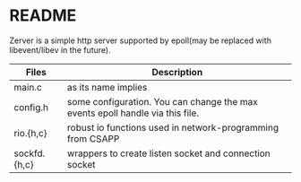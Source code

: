 README
======

Zerver is a simple http server supported by epoll(may be replaced with libevent/libev in the future). 


Files         | Description
------------  | -------------
main.c        | as its name implies
config.h      | some configuration. You can change the max events epoll handle via this file.
rio.{h,c}     | robust io functions used in network-programming from CSAPP
sockfd.{h,c}  | wrappers to create listen socket and connection socket

